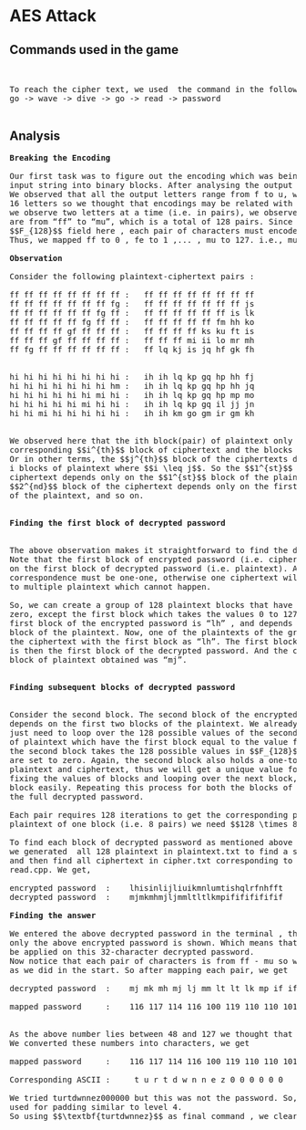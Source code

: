 # AES Attack

## Commands used in the game
<pre> 

To reach the cipher text, we used  the command in the following sequence :      
go -> wave -> dive -> go -> read -> password

</pre>
## Analysis

<pre>
<strong>Breaking the Encoding</strong>

Our first task was to figure out the encoding which was being used to convert the
input string into binary blocks. After analysing the output on several inputs.
We observed that all the output letters range from f to u, which corresponds to 
16 letters so we thought that encodings may be related with hex-base systems. When
we observe two letters at a time (i.e. in pairs), we observe that all the pairs 
are from “ff” to “mu”, which is a total of 128 pairs. Since we are using the 
$$F_{128}$$ field here , each pair of characters must encode to a number from 0 to 127.
Thus, we mapped ff to 0 , fe to 1 ,... , mu to 127. i.e., mu = 7*16 + 15 = 127.

<strong>Observation</strong>

Consider the following plaintext-ciphertext pairs :
                                 
ff ff ff ff ff ff ff ff	:	ff ff ff ff ff ff ff ff
ff ff ff ff ff ff ff fg	:	ff ff ff ff ff ff ff js
ff ff ff ff ff ff fg ff	:	ff ff ff ff ff ff is lk
ff ff ff ff ff fg ff ff	:	ff ff ff ff ff fm hh ko
ff ff ff ff gf ff ff ff	:	ff ff ff ff ks ku ft is
ff ff ff gf ff ff ff ff	:	ff ff ff mi ii lo mr mh
ff fg ff ff ff ff ff ff	:	ff lq kj is jq hf gk fh


hi hi hi hi hi hi hi hi	:	ih ih lq kp gq hp hh fj
hi hi hi hi hi hi hi hm	:	ih ih lq kp gq hp hh jq
hi hi hi hi hi hi mi hi	:	ih ih lq kp gq hp mp mo
hi hi hi hi hi mi hi hi	:	ih ih lq kp gq il jj jn
hi hi mi hi hi hi hi hi	:	ih ih km go gm ir gm kh


We observed here that the ith block(pair) of plaintext only affects the 
corresponding $$i^{th}$$ block of ciphertext and the blocks after that. 
Or in other terms, the $$j^{th}$$ block of the ciphertexts depends on  all
i blocks of plaintext where $$i \leq j$$. So the $$1^{st}$$ block of the 
ciphertext depends only on the $$1^{st}$$ block of the plaintext, the 
$$2^{nd}$$ block of the ciphertext depends only on the first two blocks 
of the plaintext, and so on.


<strong>Finding the first block of decrypted password</strong>


The above observation makes it straightforward to find the decrypted password.
Note that the first block of encrypted password (i.e. ciphertext) depends only
on the first block of decrypted password (i.e. plaintext). Also, the 
correspondence must be one-one, otherwise one ciphertext will correspond
to multiple plaintext which cannot happen. 

So, we can create a group of 128 plaintext blocks that have all blocks set to 
zero, except the first block which takes the values 0 to 127. We know that the
first block of the encrypted password is “lh” , and depends only on the first
block of the plaintext. Now, one of the plaintexts of the group must result in
the ciphertext with the first block as “lh”. The first block of this plaintext
is then the first block of the decrypted password. And the corresponding first
block of plaintext obtained was “mj”.


<strong>Finding subsequent blocks of decrypted password </strong>


Consider the second block. The second block of the encrypted password(i.e ciphertext)
depends on the first two blocks of the plaintext. We already know the first block, and
just need to loop over the 128 possible values of the second block. So, we create a group
of plaintext which have the first block equal to the value found in the previous section,
the second block takes the 128 possible values in $$F_{128}$$, and the rest of the blocks
are set to zero. Again, the second block also holds a one-to-one correspondence between
plaintext and ciphertext, thus we will get a unique value for the second block. Similarly,
fixing the values of blocks and looping over the next block, we can get the value of each
block easily. Repeating this process for both the blocks of the encrypted password, we get
the full decrypted password.

Each pair requires 128 iterations to get the corresponding pair of plaintext. So,to get the
plaintext of one block (i.e. 8 pairs) we need $$128 \times 8$$ iterations. 

To find each block of decrypted password as mentioned above we used script.sh. In this firstly
we generated  all 128 plaintext in plaintext.txt to find a specific pair using generate_input.cpp
and then find all ciphertext in cipher.txt corresponding to each plaintext using input.cpp and
read.cpp. We get,

encrypted password  :    lhisinlijliuikmnlumtishqlrfnhfft
decrypted password  :    mjmkmhmjljmmltltlkmpifififififif

<strong>Finding the answer</strong>

We entered the above decrypted password in the terminal , the next level does not open up -
only the above encrypted password is shown. Which means that there is another decoding to 
be applied on this 32-character decrypted password. 
Now notice that each pair of characters is from ff - mu so we can map this to 0 - 127,
as we did in the start. So after mapping each pair, we get 

decrypted password  :    mj mk mh mj lj mm lt lt lk mp if if if if if if

mapped password     :    116 117 114 116 100 119 110 110 101 122 48 48 48 48 48 48 


As the above number lies between 48 and 127 we thought that these could be ASCII codes. 
We converted these numbers into characters, we get 

mapped password     :    116 117 114 116 100 119 110 110 101 122 48 48 48 48 48 48 

Corresponding ASCII :     t u r t d w n n e z 0 0 0 0 0 0

We tried turtdwnnez000000 but this was not the password. So, we thought 0’s were just 
used for padding similar to level 4.
So using $$\textbf{turtdwnnez}$$ as final command , we cleared the level.


</pre>


